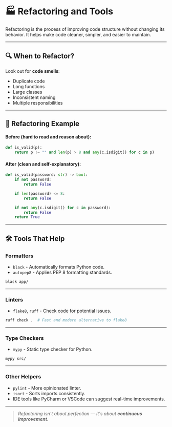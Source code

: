 # 🏭 Refactoring and Tools

Refactoring is the process of improving code structure without changing its behavior. It helps make code cleaner, simpler, and easier to maintain.

---

## 🔍 When to Refactor?

Look out for **code smells**:
- Duplicate code
- Long functions
- Large classes
- Inconsistent naming
- Multiple responsibilities

---

## 🔁 Refactoring Example

#### Before (hard to read and reason about):

```python
def is_valid(p):
    return p != "" and len(p) > 8 and any(c.isdigit() for c in p)
```

#### After (clean and self-explanatory):

```python
def is_valid(password: str) -> bool:
    if not password:
        return False

    if len(password) <= 8:
        return False

    if not any(c.isdigit() for c in password):
        return False
    return True
```

---

## 🛠️ Tools That Help

### **Formatters**

* `black` - Automatically formats Python code.
* `autopep8` - Applies PEP 8 formatting standards.

```bash
black app/
```

---

### **Linters**

* `flake8`, `ruff` - Check code for potential issues.

```bash
ruff check .  # Fast and modern alternative to flake8
```

---

### **Type Checkers**

* `mypy` - Static type checker for Python.

```bash
mypy src/
```

---

### **Other Helpers**

* `pylint` - More opinionated linter.
* `isort` - Sorts imports consistently.
* IDE tools like PyCharm or VSCode can suggest real-time improvements.

---

> *Refactoring isn't about perfection — it's about **continuous improvement**.*

